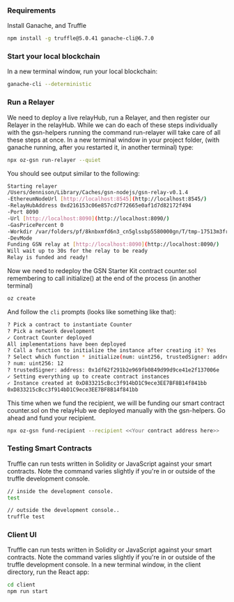 ### Requirements

Install Ganache, and Truffle

```bash
npm install -g truffle@5.0.41 ganache-cli@6.7.0
```

### Start your local blockchain

In a new terminal window, run your local blockchain:

```bash
ganache-cli --deterministic
```

### Run a Relayer

We need to deploy a live relayHub, run a Relayer, and then register our Relayer in the relayHub. While we can do each of these steps individually with the gsn-helpers running the command run-relayer will take care of all these steps at once. In a new terminal window in your project folder, (with ganache running, after you restarted it, in another terminal) type:

```bash
npx oz-gsn run-relayer --quiet
```

You should see output similar to the following:

```bash
Starting relayer
/Users/dennison/Library/Caches/gsn-nodejs/gsn-relay-v0.1.4
-EthereumNodeUrl [http://localhost:8545](http://localhost:8545/)
-RelayHubAddress 0xd216153c06e857cd7f72665e0af1d7d82172f494
-Port 8090
-Url [http://localhost:8090](http://localhost:8090/)
-GasPricePercent 0
-Workdir /var/folders/pf/8knbxmfd6n3_cn5glssbp5580000gn/T/tmp-17513m3fru4uoIQW8
-DevMode
Funding GSN relay at [http://localhost:8090](http://localhost:8090/)
Will wait up to 30s for the relay to be ready
Relay is funded and ready!
```

Now we need to redeploy the GSN Starter Kit contract counter.sol remembering to call initialize() at the end of the process (in another terminal)

```bash
oz create
```

And follow the `cli` prompts (looks like something like that):

```bash
? Pick a contract to instantiate Counter
? Pick a network development
✓ Contract Counter deployed
All implementations have been deployed
? Call a function to initialize the instance after creating it? Yes
? Select which function * initialize(num: uint256, trustedSigner: address)
? num: uint256: 12
? trustedSigner: address: 0x1df62f291b2e969fb0849d99d9ce41e2f137006e
✓ Setting everything up to create contract instances
✓ Instance created at 0xD833215cBcc3f914bD1C9ece3EE7BF8B14f841bb
0xD833215cBcc3f914bD1C9ece3EE7BF8B14f841bb
```

This time when we fund the recipient, we will be funding our smart contract counter.sol on the relayHub we deployed manually with the gsn-helpers. Go ahead and fund your recipient.

```bash
npx oz-gsn fund-recipient --recipient <<Your contract address here>>
```

### Testing Smart Contracts

Truffle can run tests written in Solidity or JavaScript against your smart contracts. Note the command varies slightly if you're in or outside of the truffle development console.

```bash
// inside the development console.
test

// outside the development console..
truffle test
```

### Client UI

Truffle can run tests written in Solidity or JavaScript against your smart contracts. Note the command varies slightly if you're in or outside of the truffle development console. In a new terminal window, in the client directory, run the React app:

```bash
cd client
npm run start
```